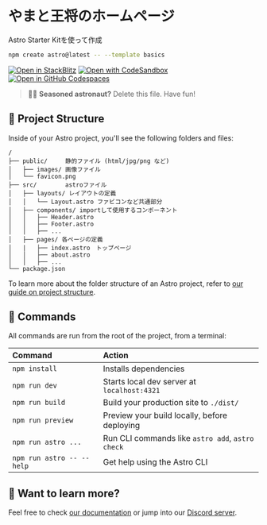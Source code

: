 # やまと王将のホームページ

Astro Starter Kitを使って作成
```sh
npm create astro@latest -- --template basics
```

[![Open in StackBlitz](https://developer.stackblitz.com/img/open_in_stackblitz.svg)](https://stackblitz.com/github/withastro/astro/tree/latest/examples/basics)
[![Open with CodeSandbox](https://assets.codesandbox.io/github/button-edit-lime.svg)](https://codesandbox.io/p/sandbox/github/withastro/astro/tree/latest/examples/basics)
[![Open in GitHub Codespaces](https://github.com/codespaces/badge.svg)](https://codespaces.new/withastro/astro?devcontainer_path=.devcontainer/basics/devcontainer.json)

> 🧑‍🚀 **Seasoned astronaut?** Delete this file. Have fun!



## 🚀 Project Structure

Inside of your Astro project, you'll see the following folders and files:

```text
/
├── public/     静的ファイル (html/jpg/png など)
│   ├── images/ 画像ファイル
│   └── favicon.png
├── src/        astroファイル
│   ├── layouts/ レイアウトの定義
│   │   └── Layout.astro ファビコンなど共通部分
│   ├── components/ importして使用するコンポーネント
│   │   ├── Header.astro
│   │   ├── Footer.astro
│   │   ├── ...
│   ├── pages/ 各ページの定義
│   |   ├── index.astro　トップページ
│   │   ├── about.astro
│   │   ├── ...
└── package.json
```

To learn more about the folder structure of an Astro project, refer to [our guide on project structure](https://docs.astro.build/en/basics/project-structure/).

## 🧞 Commands

All commands are run from the root of the project, from a terminal:

| Command                   | Action                                           |
| :------------------------ | :----------------------------------------------- |
| `npm install`             | Installs dependencies                            |
| `npm run dev`             | Starts local dev server at `localhost:4321`      |
| `npm run build`           | Build your production site to `./dist/`          |
| `npm run preview`         | Preview your build locally, before deploying     |
| `npm run astro ...`       | Run CLI commands like `astro add`, `astro check` |
| `npm run astro -- --help` | Get help using the Astro CLI                     |

## 👀 Want to learn more?

Feel free to check [our documentation](https://docs.astro.build) or jump into our [Discord server](https://astro.build/chat).
